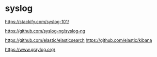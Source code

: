 syslog
======

https://stackify.com/syslog-101/

https://github.com/syslog-ng/syslog-ng

https://github.com/elastic/elasticsearch
https://github.com/elastic/kibana

https://www.graylog.org/